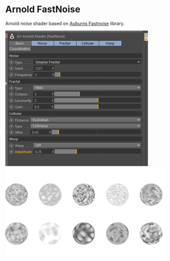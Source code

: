 Arnold FastNoise
================

Arnold noise shader based on [Auburns Fastnoise](https://github.com/Auburns/FastNoise) library.

![C4DtoA interface](docs/img/FastNoise-c4d.png)
![Shaderballs](docs/img/FastNoise-shaderballs.png)